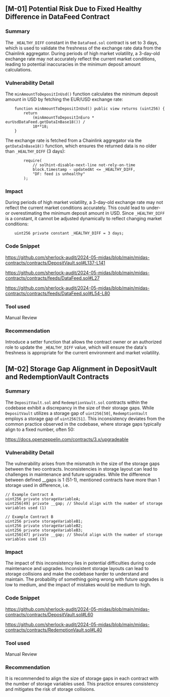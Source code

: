 ## [M-01] Potential Risk Due to Fixed Healthy Difference in DataFeed Contract

### Summary

The `_HEALTHY_DIFF` constant in the `DataFeed.sol` contract is set to 3 days, which is used to validate the freshness of the exchange rate data from the Chainlink aggregator. During periods of high market volatility, a 3-day-old exchange rate may not accurately reflect the current market conditions, leading to potential inaccuracies in the minimum deposit amount calculations.

### Vulnerability Detail

The `minAmountToDepositInUsd()` function calculates the minimum deposit amount in USD by fetching the EUR/USD exchange rate:

```solidity
    function minAmountToDepositInUsd() public view returns (uint256) {
        return
            (minAmountToDepositInEuro * eurUsdDataFeed.getDataInBase18()) /
            10**18;
    }
```

The exchange rate is fetched from a Chainlink aggregator via the `getDataInBase18()` function, which ensures the returned data is no older than `_HEALTHY_DIFF` (3 days):

```solidity
        require(
            // solhint-disable-next-line not-rely-on-time
            block.timestamp - updatedAt <= _HEALTHY_DIFF,
            "DF: feed is unhealthy"
        );
```

### Impact

During periods of high market volatility, a 3-day-old exchange rate may not reflect the current market conditions accurately. This could lead to under- or overestimating the minimum deposit amount in USD.
Since `_HEALTHY_DIFF` is a constant, it cannot be adjusted dynamically to reflect changing market conditions:

```solidity
    uint256 private constant _HEALTHY_DIFF = 3 days;
```

### Code Snippet

https://github.com/sherlock-audit/2024-05-midas/blob/main/midas-contracts/contracts/DepositVault.sol#L137-L141

https://github.com/sherlock-audit/2024-05-midas/blob/main/midas-contracts/contracts/feeds/DataFeed.sol#L27

https://github.com/sherlock-audit/2024-05-midas/blob/main/midas-contracts/contracts/feeds/DataFeed.sol#L54-L80

### Tool used

Manual Review

### Recommendation

Introduce a setter function that allows the contract owner or an authorized role to update the `_HEALTHY_DIFF` value, which will ensure the data's freshness is appropriate for the current environment and market volatility.


## [M-02] Storage Gap Alignment in DepositVault and RedemptionVault Contracts

### Summary

The `DepositVault.sol` and `RedemptionVault.sol` contracts within the codebase exhibit a discrepancy in the size of their storage gaps. While `DepositVault` utilizes a storage gap of `uint256[50]`, `RedemptionVault` employs a storage gap of `uint256[51]`. This inconsistency deviates from the common practice observed in the codebase, where storage gaps typically align to a fixed number, often 50:

https://docs.openzeppelin.com/contracts/3.x/upgradeable

### Vulnerability Detail

The vulnerability arises from the mismatch in the size of the storage gaps between the two contracts. Inconsistencies in storage layout can lead to challenges in maintenance and future upgrades. While the difference between defined __gaps is 1 (51-1), mentioned contracts have more than 1 storage used in difference, i.e.

```solidity
// Example Contract A
uint256 private storageVariableA;
uint256[49] private __gap; // Should align with the number of storage variables used (1)

// Example Contract B
uint256 private storageVariableB1;
uint256 private storageVariableB2;
uint256 private storageVariableB3;
uint256[47] private __gap; // Should align with the number of storage variables used (3)
```

### Impact

The impact of this inconsistency lies in potential difficulties during code maintenance and upgrades. Inconsistent storage layouts can lead to storage collisions and make the codebase harder to understand and maintain.
The probability of something going wrong with future upgrades is low to medium, and the impact of mistakes would be medium to high.

### Code Snippet

https://github.com/sherlock-audit/2024-05-midas/blob/main/midas-contracts/contracts/DepositVault.sol#L60

https://github.com/sherlock-audit/2024-05-midas/blob/main/midas-contracts/contracts/RedemptionVault.sol#L40

### Tool used

Manual Review

### Recommendation

It is recommended to align the size of storage gaps in each contract with the number of storage variables used. This practice ensures consistency and mitigates the risk of storage collisions.
